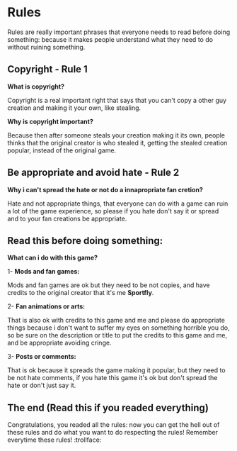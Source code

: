 # Rules 

Rules are really important phrases that everyone needs to read before doing something: because it makes people understand what they need to do without ruining something.

## Copyright - Rule 1

**What is copyright?**

Copyright is a real important right that says that you can't copy a other guy creation and making it your own, like stealing.

**Why is copyright important?**

Because then after someone steals your creation making it its own, people thinks that the original creator is who stealed it, getting the stealed creation popular, instead of the original game.

## Be appropriate and avoid hate - Rule 2

**Why i can't spread the hate or not do a innapropriate fan cretion?**

Hate and not appropriate things, that everyone can do with a game can ruin a lot of the game experience, so please if you hate don't say it or spread and to your fan creations be appropriate.

## Read this before doing something:

**What can i do with this game?**

1- **Mods and fan games:**

Mods and fan games are ok but they need to be not copies, and have credits to the original creator that it's me **Sportfly**.

2- **Fan animations or arts:**

That is also ok with credits to this game and me and please do appropriate things because i don't want to suffer my eyes on something horrible you do, so be sure on the description or title to put the credits to this game and me, and be appropriate avoiding cringe.

3- **Posts or comments:**

That is ok because it spreads the game making it popular, but they need to be not hate comments, if you hate this game it's ok but don't spread the hate or don't just say it.

## The end (Read this if you readed everything)
Congratulations, you readed all the rules: now you can get the hell out of these rules and do what you want to do respecting the rules! Remember everytime these rules! :trollface:
